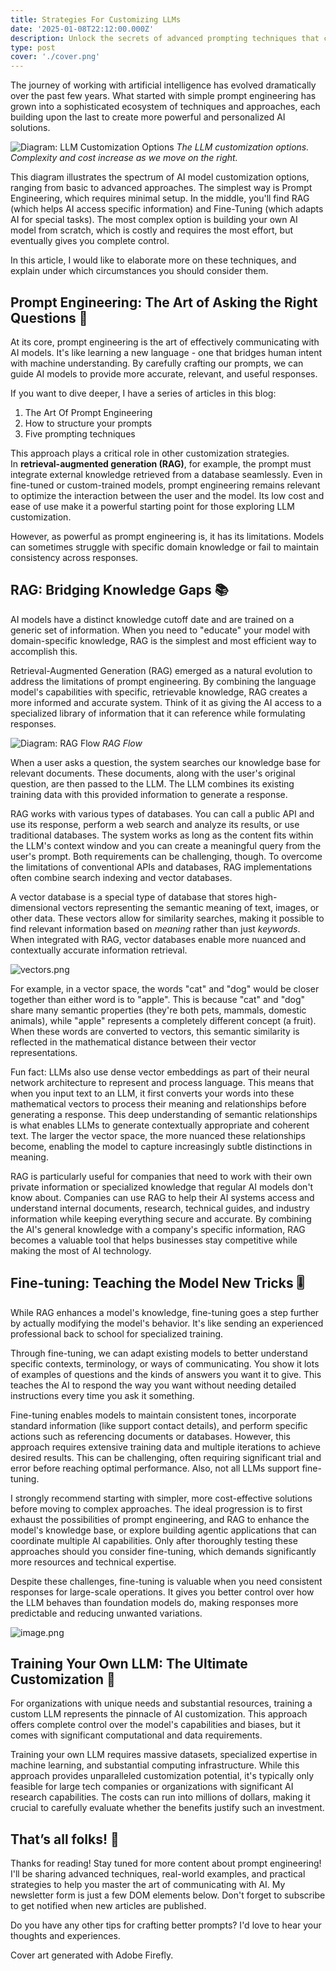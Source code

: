 ```yaml
---
title: Strategies For Customizing LLMs
date: '2025-01-08T22:12:00.000Z'
description: Unlock the secrets of advanced prompting techniques that can dramatically enhance your interactions with AI, transforming simple requests into powerful, precise outputs.
type: post
cover: './cover.png'
---
```


The journey of working with artificial intelligence has evolved dramatically over the past few years. What started with simple prompt engineering has grown into a sophisticated ecosystem of techniques and approaches, each building upon the last to create more powerful and personalized AI solutions.

![Diagram: LLM Customization Options](images/llm-customization-diagram.png)
_The LLM customization options. Complexity and cost increase as we move on the right._

This diagram illustrates the spectrum of AI model customization options, ranging from basic to advanced approaches. The simplest way is Prompt Engineering, which requires minimal setup. In the middle, you'll find RAG (which helps AI access specific information) and Fine-Tuning (which adapts AI for special tasks). The most complex option is building your own AI model from scratch, which is costly and requires the most effort, but eventually gives you complete control.

In this article, I would like to elaborate more on these techniques, and explain under which circumstances you should consider them.

## Prompt Engineering: The Art of Asking the Right Questions 📇

At its core, prompt engineering is the art of effectively communicating with AI models. It's like learning a new language - one that bridges human intent with machine understanding. By carefully crafting our prompts, we can guide AI models to provide more accurate, relevant, and useful responses.

If you want to dive deeper, I have a series of articles in this blog:

1. The Art Of Prompt Engineering
2. How to structure your prompts
3. Five prompting techniques

This approach plays a critical role in other customization strategies. In **retrieval-augmented generation (RAG)**, for example, the prompt must integrate external knowledge retrieved from a database seamlessly. Even in fine-tuned or custom-trained models, prompt engineering remains relevant to optimize the interaction between the user and the model. Its low cost and ease of use make it a powerful starting point for those exploring LLM customization.

However, as powerful as prompt engineering is, it has its limitations. Models can sometimes struggle with specific domain knowledge or fail to maintain consistency across responses.

## RAG: Bridging Knowledge Gaps 📚

AI models have a distinct knowledge cutoff date and are trained on a generic set of information. When you need to "educate" your model with domain-specific knowledge, RAG is the simplest and most efficient way to accomplish this.

Retrieval-Augmented Generation (RAG) emerged as a natural evolution to address the limitations of prompt engineering. By combining the language model's capabilities with specific, retrievable knowledge, RAG creates a more informed and accurate system. Think of it as giving the AI access to a specialized library of information that it can reference while formulating responses.

![Diagram: RAG Flow](images/RAG-diagram.png)
_RAG Flow_

When a user asks a question, the system searches our knowledge base for relevant documents. These documents, along with the user's original question, are then passed to the LLM. The LLM combines its existing training data with this provided information to generate a response.

RAG works with various types of databases. You can call a public API and use its response, perform a web search and analyze its results, or use traditional databases. The system works as long as the content fits within the LLM's context window and you can create a meaningful query from the user's prompt. Both requirements can be challenging, though. To overcome the limitations of conventional APIs and databases, RAG implementations often combine search indexing and vector databases.

A vector database is a special type of database that stores high-dimensional vectors representing the semantic meaning of text, images, or other data. These vectors allow for similarity searches, making it possible to find relevant information based on _meaning_ rather than just _keywords_. When integrated with RAG, vector databases enable more nuanced and contextually accurate information retrieval.

![vectors.png](images/vectors.png)

For example, in a vector space, the words "cat" and "dog" would be closer together than either word is to "apple". This is because "cat" and "dog" share many semantic properties (they're both pets, mammals, domestic animals), while "apple" represents a completely different concept (a fruit). When these words are converted to vectors, this semantic similarity is reflected in the mathematical distance between their vector representations.

Fun fact: LLMs also use dense vector embeddings as part of their neural network architecture to represent and process language. This means that when you input text to an LLM, it first converts your words into these mathematical vectors to process their meaning and relationships before generating a response. This deep understanding of semantic relationships is what enables LLMs to generate contextually appropriate and coherent text. The larger the vector space, the more nuanced these relationships become, enabling the model to capture increasingly subtle distinctions in meaning.

RAG is particularly useful for companies that need to work with their own private information or specialized knowledge that regular AI models don't know about. Companies can use RAG to help their AI systems access and understand internal documents, research, technical guides, and industry information while keeping everything secure and accurate. By combining the AI's general knowledge with a company's specific information, RAG becomes a valuable tool that helps businesses stay competitive while making the most of AI technology.

## Fine-tuning: Teaching the Model New Tricks 🎚️

While RAG enhances a model's knowledge, fine-tuning goes a step further by actually modifying the model's behavior. It's like sending an experienced professional back to school for specialized training.

Through fine-tuning, we can adapt existing models to better understand specific contexts, terminology, or ways of communicating. You show it lots of examples of questions and the kinds of answers you want it to give. This teaches the AI to respond the way you want without needing detailed instructions every time you ask it something.

Fine-tuning enables models to maintain consistent tones, incorporate standard information (like support contact details), and perform specific actions such as referencing documents or databases. However, this approach requires extensive training data and multiple iterations to achieve desired results. This can be challenging, often requiring significant trial and error before reaching optimal performance. Also, not all LLMs support fine-tuning.

I strongly recommend starting with simpler, more cost-effective solutions before moving to complex approaches. The ideal progression is to first exhaust the possibilities of prompt engineering, and RAG to enhance the model's knowledge base, or explore building agentic applications that can coordinate multiple AI capabilities. Only after thoroughly testing these approaches should you consider fine-tuning, which demands significantly more resources and technical expertise.

Despite these challenges, fine-tuning is valuable when you need consistent responses for large-scale operations. It gives you better control over how the LLM behaves than foundation models do, making responses more predictable and reducing unwanted variations.

![image.png](images/image.png)

## Training Your Own LLM: The Ultimate Customization 🐉

For organizations with unique needs and substantial resources, training a custom LLM represents the pinnacle of AI customization. This approach offers complete control over the model's capabilities and biases, but it comes with significant computational and data requirements.

Training your own LLM requires massive datasets, specialized expertise in machine learning, and substantial computing infrastructure. While this approach provides unparalleled customization potential, it's typically only feasible for large tech companies or organizations with significant AI research capabilities. The costs can run into millions of dollars, making it crucial to carefully evaluate whether the benefits justify such an investment.

## That’s all folks! 🙌

Thanks for reading! Stay tuned for more content about prompt engineering! I'll be sharing advanced techniques, real-world examples, and practical strategies to help you master the art of communicating with AI. My newsletter form is just a few DOM elements below. Don't forget to subscribe to get notified when new articles are published.

Do you have any other tips for crafting better prompts? I'd love to hear your thoughts and experiences.

Cover art generated with Adobe Firefly.
